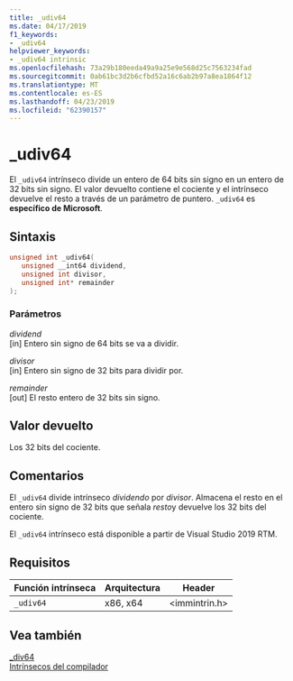 ```yaml
---
title: _udiv64
ms.date: 04/17/2019
f1_keywords:
- _udiv64
helpviewer_keywords:
- _udiv64 intrinsic
ms.openlocfilehash: 73a29b180eeda49a9a25e9e568d25c7563234fad
ms.sourcegitcommit: 0ab61bc3d2b6cfbd52a16c6ab2b97a8ea1864f12
ms.translationtype: MT
ms.contentlocale: es-ES
ms.lasthandoff: 04/23/2019
ms.locfileid: "62390157"
---
```

# <a name="udiv64"></a>_udiv64

El `_udiv64` intrínseco divide un entero de 64 bits sin signo en un entero de 32 bits sin signo. El valor devuelto contiene el cociente y el intrínseco devuelve el resto a través de un parámetro de puntero. `_udiv64` es **específico de Microsoft**.

## <a name="syntax"></a>Sintaxis

```C
unsigned int _udiv64(
   unsigned __int64 dividend,
   unsigned int divisor,
   unsigned int* remainder
);
```

### <a name="parameters"></a>Parámetros

*dividend*<br/>
[in] Entero sin signo de 64 bits se va a dividir.

*divisor*<br/>
[in] Entero sin signo de 32 bits para dividir por.

*remainder*<br/>
[out] El resto entero de 32 bits sin signo.

## <a name="return-value"></a>Valor devuelto

Los 32 bits del cociente.

## <a name="remarks"></a>Comentarios

El `_udiv64` divide intrínseco *dividendo* por *divisor*. Almacena el resto en el entero sin signo de 32 bits que señala *resto*y devuelve los 32 bits del cociente.

El `_udiv64` intrínseco está disponible a partir de Visual Studio 2019 RTM.

## <a name="requirements"></a>Requisitos

|Función intrínseca|Arquitectura|Header|
|---------------|------------------|------------|
|`_udiv64`|x86, x64|\<immintrin.h>|

## <a name="see-also"></a>Vea también

[_div64](div64.md) \
[Intrínsecos del compilador](compiler-intrinsics.md)
